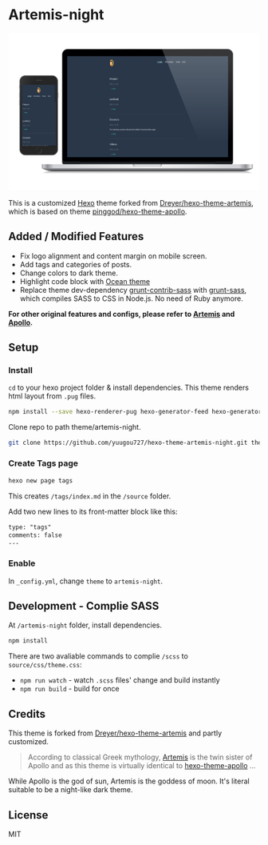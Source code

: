 # Artemis-night

![Screenshot](screenshot.png "Screenshot")

This is a customized [Hexo](http://hexo.io) theme forked from [Dreyer/hexo-theme-artemis](https://github.com/Dreyer/hexo-theme-artemis), which is based on theme [pinggod/hexo-theme-apollo](https://github.com/pinggod/hexo-theme-apollo).

## Added / Modified Features

- Fix logo alignment and content margin on mobile screen.
- Add tags and categories of posts.
- Change colors to dark theme.
- Highlight code block with [Ocean theme](https://github.com/isagalaev/highlight.js/blob/master/src/styles/ocean.css)
- Replace theme dev-dependency [grunt-contrib-sass](https://github.com/gruntjs/grunt-contrib-sass) with [grunt-sass](https://github.com/sindresorhus/grunt-sass), which compiles SASS to CSS in Node.js. No need of Ruby anymore.

**For other original features and configs, please refer to [Artemis](https://github.com/Dreyer/hexo-theme-artemis) and [Apollo](https://github.com/pinggod/hexo-theme-apollo).**


## Setup

### Install

`cd` to your hexo project folder & install dependencies. This theme renders html layout from `.pug` files. 

```bash
npm install --save hexo-renderer-pug hexo-generator-feed hexo-generator-sitemap
```

Clone repo to path theme/artemis-night.

```bash
git clone https://github.com/yuugou727/hexo-theme-artemis-night.git themes/artemis-night
```

### Create Tags page

```bash
hexo new page tags
```
This creates `/tags/index.md` in the `/source` folder. 

Add two new lines to its front-matter block like this:

```
type: "tags"
comments: false
---
```

### Enable

In `_config.yml`, change `theme` to `artemis-night`.

## Development - Complie SASS

At `/artemis-night` folder, install dependencies.

```bash
npm install
```

There are two avaliable commands to complie `/scss` to `source/css/theme.css`:

- `npm run watch` - watch `.scss` files' change and build instantly
- `npm run build` - build for once


## Credits

This theme is forked from [Dreyer/hexo-theme-artemis](https://github.com/Dreyer/hexo-theme-artemis) and partly customized.

>According to classical Greek mythology, [Artemis](https://en.wikipedia.org/wiki/Artemis) is the twin sister of Apollo and as this theme is virtually identical to [hexo-theme-apollo](https://github.com/pinggod/hexo-theme-apollo) ...

While Apollo is the god of sun, Artemis is the goddess of moon. It's literal suitable to be a night-like dark theme.

## License

MIT